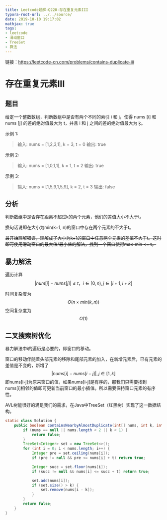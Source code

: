 ```yaml
---
title: Leetcode题解-Q220-存在重复元素III
typora-root-url: ../../source/
date: 2019-10-10 19:17:02
mathjax: true
tags:
- leetcode
- 滑动窗口
- TreeSet
- 算法
---
```

链接：https://leetcode-cn.com/problems/contains-duplicate-iii

<!--more-->

# 存在重复元素III



## 题目

给定一个整数数组，判断数组中是否有两个不同的索引 i 和 j，使得 nums [i] 和 nums [j] 的差的绝对值最大为 t，并且 i 和 j 之间的差的绝对值最大为 ķ。

示例 1:

> 输入: nums = [1,2,3,1], k = 3, t = 0
> 输出: true

示例 2:

> 输入: nums = [1,0,1,1], k = 1, t = 2
> 输出: true

示例 3:

> 输入: nums = [1,5,9,1,5,9], k = 2, t = 3
> 输出: false

## 分析

判断数组中是否存在距离不超过k的两个元素，他们的差值大小不大于t。

换句话说即在大小为min(k+1, n)的窗口中存在两个元素的不大于t。

~~最开始理解错误，理解成了大小为k+1的窗口中任意两个元素的差值不大于t。这时即可使用滑动窗口的最大值/最小值的解法，找到一个窗口使得max-min <= t。~~

## 暴力解法

遍历计算
$$
|num[i] - nums[j]|\leq t，i \in [0,n), j \in [i+1 , i+k]
$$


时间复杂度为
$$
O(n\times min(k,n))
$$
空间复杂度为
$$
O(1)
$$

## 二叉搜索树优化

暴力解法中i的遍历是必要的，即窗口的移动。

窗口的移动伴随着头部元素的移除和尾部元素的加入，在新增元素后，已有元素的差值是不变的，新增了
$$
|nums[i]-nums[i-j]|,j\in [1,k]
$$
即nums[i-j]为原来窗口的值，如果nums[i-j]是有序的，那我们只需要找到nums[i]相邻的值即可更新当前窗口的最小插值。所以需要保持窗口元素的有序性。

AVL树能很好的满足我们的需求，在Java中TreeSet（红黑树）实现了这一数据结构。

```java
static class Solution {
    public boolean containsNearbyAlmostDuplicate(int[] nums, int k, int t) {
        if (nums == null || nums.length < 2 || k < 1) {
            return false;
        }
        TreeSet<Integer> set = new TreeSet<>();
        for (int i = 0; i < nums.length; i++) {
            Integer pre = set.ceiling(nums[i]);
            if (pre != null && pre <= nums[i] + t) return true;

            Integer succ = set.floor(nums[i]);
            if (succ != null && nums[i] <= succ + t) return true;

            set.add(nums[i]);
            if (set.size() > k) {
                set.remove(nums[i - k]);
            }
        }
        return false;
    }
}
```

